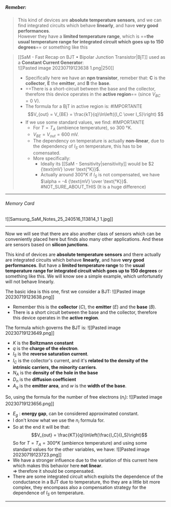 ##### ***Remeber***:

> This kind of devices are **absolute temperature sensors**, and we can find integrated circuits which behave **linearly**, and have **very good performances**.<br>However they have a **limited temperature range**, which is ==**the usual temperature range for integrated circuit which goes up to 150 degrees**== or something like this

> [[SaM - Fast Recap on BJT • Bipolar Junction Transistor|BjT]] used as a **Constant Current Generator**:<br>![[Pasted image 20230719123638 1.png|250]]
> - Specifically here we have an **npn transistor**, remeber that: **C** is the **collector**, **E** the **emitter**, and **B** the **base**.
> - ==There is a short-circuit between the base and the collector, therefore this device operates in the **active region**== (since $V_{BC} = 0 \ \text{V}$).
> - The formula for a BjT in active region is: #IMPORTANTE$$V_{out} = V_{BE} = \frac{kT}{q}\ln\left({I_C \over I_S}\right) $$
> - If we use some standard values, we find: #IMPORTANTE 
> 	- For $T = T_A$ (ambience temperature), so $300\ \text{°K}$.
> 	- $V_{BE} = V_{out} = 600 \ \text{mV}$.
> 	- The dependency on temperature is actually **non-linear**, due to the dependency of $I_S$ on temperature, this has to be comensated.
> 	- More specifically:
> 		- Ideally its [[SaM - Sensitivity|sensitivity]] would be $2 {\text{mV} \over \text{°K}}$.
> 		- Actually around $300°K$ if $I_S$ is not compensated, we have $\alpha = -4 {\text{mV} \over \text{°K}}$. #NOT_SURE_ABOUT_THIS (It is a huge difference)

---
###### Memory Card
![[Samsung_SaM_Notes_25_240516_113814_1 1.jpg]]

---
Now we will see that there are also another class of sensors which can be conveniently placed here but finds also many other applications.
And these are sensors based on **silicon junctions**. 

This kind of devices are **absolute temperature sensors** and there actually are integrated circuits which behave **linearly**, and have **very good performances**.
But have a **limited temperature range** to the **usual temperature range for integrated circuit which goes up to 150 degrees** or something like this.
We will know see a simple example, which unfortunatly will not behave linearly.

The basic idea is this one, first we consider a BJT:
![[Pasted image 20230719123638.png]]
- Remember this is the **collector** ($C$), the **emitter** ($E$) and the **base** ($B$).
- There is a short circuit between the base and the collector, therefore this device operates in the **active region**.

The formula which governs the BJT is:
![[Pasted image 20230719123649.png]]
- $K$ is the **Boltzmann constant**
- $q$ is the **charge of the electron**. 
- $I_S$ is the **reverse saturation current**.
- $I_C$ is the collector's current, and it's **related to the density of the intrinsic carriers, the minority carriers**.
- $N_A$ is the **density of the hole in the base**
- $D_n$ is the **diffusion coefficient**
- $A_q$ is the **emitter area**, and $w$ is the **width of the base**.

So, using the formula for the number of free electrons ($n_i$):
![[Pasted image 20230719123656.png]]
- $E_g$ : **energy gap**, can be considered approximated constant. 
- I don't know what we use the $n_i$ formula for.
- So at the end it will be that: $$V_{out} = \frac{KT}{q}\ln\left(\frac{I_C}{I_S}\right)$$
So for $T=T_A=300°K$ (ambience temperature) and using some standard values for the other variables, we have: 
![[Pasted image 20230719123723.png]]
- We have a stronger influence due to the variation of this current here which makes this behavior here **not linear**.<br>⇒ therefore it should be compensated.
- There are some integrated circuit which exploits the dependence of the conductance in a BJT due to temperature, tho they are a little bit more complex,  they encompass also a compensation strategy for the dependence of $I_S$ on temperature.

---